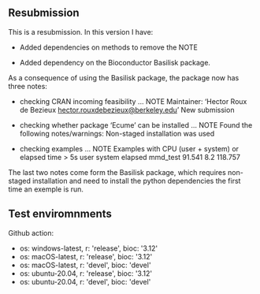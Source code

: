 
## Resubmission
This is a resubmission. In this version I have:

* Added dependencies on methods to remove the NOTE

* Added dependency on the Bioconductor Basilisk package.

As a consequence of using the Basilisk package, the package now has three notes:

* checking CRAN incoming feasibility ... NOTE
Maintainer: ‘Hector Roux de Bezieux <hector.rouxdebezieux@berkeley.edu>’
New submission 

* checking whether package ‘Ecume’ can be installed ... NOTE
Found the following notes/warnings:
  Non-staged installation was used

* checking examples ... NOTE
  Examples with CPU (user + system) or elapsed time > 5s
             user system elapsed
  mmd_test 91.541    8.2 118.757

The last two notes come form the Basilisk package, which requires non-staged installation and need to install the python dependencies the first time
an exemple is run. 

## Test enviromnments

Github action: 

* os: windows-latest, r: 'release', bioc: '3.12'
* os: macOS-latest, r: 'release', bioc: '3.12'
* os: macOS-latest, r: 'devel', bioc: 'devel'
* os: ubuntu-20.04, r: 'release', bioc: '3.12'
* os: ubuntu-20.04, r: 'devel', bioc: 'devel'